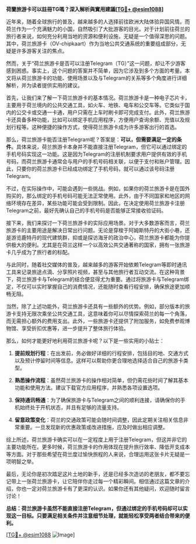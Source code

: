 **荷蘭旅游卡可以註冊TG嗎？深入解析與實用建議[[TG💪+ @esim1088](https://t.me/s/esim1088)]**

近年来，随着全球旅行的普及，越来越多的人选择前往欧洲大陆体验异国风情。而荷兰作为一个充满魅力的小国，自然吸引了大批游客的目光。对于计划前往荷兰的旅行者来说，如何充分利用当地的资源和便利设施，无疑是一个值得深思的问题。其中，荷兰旅游卡（OV-chipkaart）作为当地公共交通系统的重要组成部分，无疑是许多游客关注的焦点。

然而，关于“荷兰旅游卡是否可以注册Telegram（TG）”这一问题，却让不少游客感到困惑。事实上，这个问题的答案并不简单，因为它涉及到多个方面的考量。本文将从荷兰旅游卡的功能、使用场景以及与Telegram的关系等多个角度进行详细解析，并为读者提供实用的建议。

首先，让我们来了解一下荷兰旅游卡的基本情况。荷兰旅游卡是一种电子芯片卡，主要用于荷兰境内的公共交通工具，如火车、地铁、电车和公交车等。它类似于国内的公交卡或交通一卡通，用户只需在上车时刷卡即可完成支付。此外，荷兰旅游卡还具备多种功能，比如可以绑定手机应用程序，方便用户查询余额、充值以及规划行程等。这种便捷的操作方式，使得荷兰旅游卡成为许多游客出行的首选。

那么，荷兰旅游卡能否注册Telegram呢？答案是：**可以，但需要满足一定的条件**。具体来说，荷兰旅游卡本身并不能直接注册Telegram，但它可以通过绑定的手机号码实现这一功能。这是因为Telegram的注册机制要求用户提供有效的手机号码，而荷兰旅游卡通常会与用户的手机号码相关联，以便于支付和账户管理。因此，只要你的荷兰旅游卡已经成功绑定了手机号码，就可以通过该号码注册Telegram。

不过，在实际操作中，可能会遇到一些挑战。例如，如果你的荷兰旅游卡是在国外购买的，那么绑定的手机号码可能无法正常使用。此外，由于不同国家和地区的网络环境存在差异，某些功能可能会受到限制。因此，在决定使用荷兰旅游卡注册Telegram之前，最好先确认自己的手机号码是否能够正常接收验证码。

接下来，我们来探讨一下荷兰旅游卡的实际应用场景。对于大多数游客而言，荷兰旅游卡的主要用途是解决日常出行问题。无论是穿梭于阿姆斯特丹的大街小巷，还是游览鹿特丹的现代建筑群，抑或是探访海牙的政治中心，荷兰旅游卡都能为你提供极大的便利。尤其是在荷兰这样一个以高效公共交通著称的国家，拥有一张旅游卡几乎成为了旅行者的标配。

与此同时，随着社交媒体的普及，越来越多的游客开始依赖Telegram等即时通讯工具来记录旅途点滴、分享照片视频，甚至与其他旅行者互动交流。在这种背景下，荷兰旅游卡与Telegram的结合便显得尤为重要。通过将旅游卡与Telegram绑定，不仅可以实时掌握自己的消费情况，还能随时查看行程安排，确保旅途更加顺畅无阻。

当然，除了上述功能外，荷兰旅游卡还具有一些额外的优势。例如，部分版本的旅游卡支持无限次乘坐公共交通工具，这意味着你可以尽情探索荷兰的每一个角落，而无需担心额外的费用支出。此外，一些旅游卡还提供了附加服务，如免费参观博物馆、享受折扣优惠等，进一步提升了整体旅行体验。

那么，如何才能更好地利用荷兰旅游卡呢？以下是一些实用的小贴士：

1. **提前规划行程**：在出发前，务必做好详细的行程安排，包括目的地、交通方式以及预计停留时间等信息。这样可以帮助你更合理地选择适合自己的旅游卡类型。
   
2. **熟悉操作流程**：虽然荷兰旅游卡的操作相对简单，但仍需花些时间了解其基本功能和使用方法。建议下载官方应用程序，并熟悉各项设置选项。

3. **保持通讯畅通**：为了确保旅游卡与Telegram之间的顺利连接，请确保你的手机始终处于开机状态，并且有足够的流量支持。

4. **留意政策变化**：荷兰的交通政策可能会随时间调整，因此定期关注相关信息非常重要。一旦发现新的优惠政策或改进措施，应及时做出相应调整。

综上所述，荷兰旅游卡确实可以在一定程度上用于注册Telegram，但这并非它的主要功能所在。更多时候，荷兰旅游卡的作用体现在提升旅行效率、降低开支成本等方面。对于那些希望在荷兰度过愉快旅程的人来说，合理运用这张卡片无疑是一项明智之举。

最后，无论你是初次踏足这片土地的新手，还是已经多次造访的老朋友，都不要忘记带上一张荷兰旅游卡，让它陪伴你走过每一个精彩瞬间。相信通过这篇文章的介绍，你也一定对荷兰旅游卡有了更深的认识。如果你还有其他疑问，欢迎随时留言讨论！

**总结：荷兰旅游卡虽然不能直接注册Telegram，但通过绑定的手机号码却可以实现这一目标。只要满足相关条件并注意细节处理，就能轻松享受两者结合带来的便利。**

[[TG💪+ @esim1088](https://t.me/s/esim1088) ![Image](https://i.postimg.cc/4NQfJmqS/Snipaste-2025-05-13-00-14-12.png)]